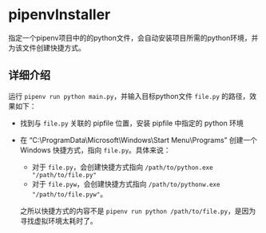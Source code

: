 # pipenvInstaller

指定一个pipenv项目中的的python文件，会自动安装项目所需的python环境，并为该文件创建快捷方式。

## 详细介绍

运行 `pipenv run python main.py`，并输入目标python文件 `file.py` 的路径，效果如下：

- 找到与 `file.py` 关联的 pipfile 位置，安装 pipfile 中指定的 python 环境

- 在 “C:\ProgramData\Microsoft\Windows\Start Menu\Programs” 创建一个 Windows 快捷方式，指向 `file.py`。具体来说：

  - 对于 `file.py`，会创建快捷方式指向 `/path/to/python.exe "/path/to/file.py"`
  - 对于 `file.pyw`，会创建快捷方式指向 `/path/to/pythonw.exe "/path/to/file.pyw"`。

  之所以快捷方式的内容不是 `pipenv run python /path/to/file.py`，是因为寻找虚拟环境太耗时了。

